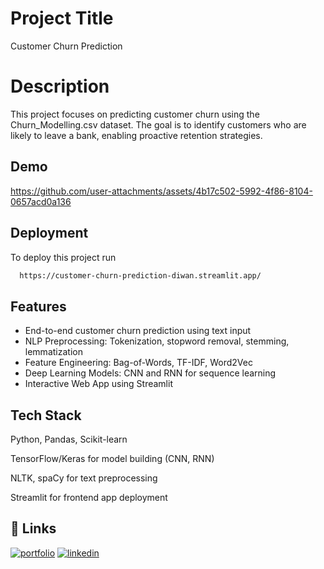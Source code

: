 
# Project Title

Customer Churn Prediction

# Description

This project focuses on predicting customer churn using the Churn_Modelling.csv dataset. The goal is to identify customers who are likely to leave a bank, enabling proactive retention strategies.


## Demo

https://github.com/user-attachments/assets/4b17c502-5992-4f86-8104-0657acd0a136


## Deployment

To deploy this project run

```bash
  https://customer-churn-prediction-diwan.streamlit.app/
```


## Features

- End-to-end customer churn prediction using text input
- NLP Preprocessing: Tokenization, stopword removal, stemming, lemmatization
- Feature Engineering: Bag-of-Words, TF-IDF, Word2Vec
- Deep Learning Models: CNN and RNN for sequence learning
- Interactive Web App using Streamlit


## Tech Stack

Python, Pandas, Scikit-learn

TensorFlow/Keras for model building (CNN, RNN)

NLTK, spaCy for text preprocessing

Streamlit for frontend app deployment


## 🔗 Links
[![portfolio](https://img.shields.io/badge/my_portfolio-000?style=for-the-badge&logo=ko-fi&logoColor=white)](https://diwansinghchauhan.github.io/portfolio/)
[![linkedin](https://img.shields.io/badge/linkedin-0A66C2?style=for-the-badge&logo=linkedin&logoColor=white)](https://www.linkedin.com/in/diwansinghchauhan/)
